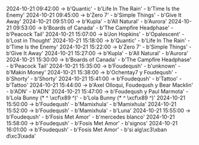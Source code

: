 2024-10-21 09:42:00 -> b'Quantic' - b'Life In The Rain' - b'Time Is the Enemy'
2024-10-21 09:45:00 -> b'Zero 7' - b'Simple Things' - b'Give It Away'
2024-10-21 09:51:00 -> b'Kupla' - b'All Natural' - b'Aurora'
2024-10-21 09:53:00 -> b'Boards of Canada' - b'The Campfire Headphase' - b'Peacock Tail'
2024-10-21 15:07:00 -> b'Jon Hopkins' - b'Opalescent' - b'Lost in Thought'
2024-10-21 15:18:00 -> b'Quantic' - b'Life In The Rain' - b'Time Is the Enemy'
2024-10-21 15:22:00 -> b'Zero 7' - b'Simple Things' - b'Give It Away'
2024-10-21 15:27:00 -> b'Kupla' - b'All Natural' - b'Aurora'
2024-10-21 15:30:00 -> b'Boards of Canada' - b'The Campfire Headphase' - b'Peacock Tail'
2024-10-21 15:35:00 -> b'Foudeqush' - b'unknown' - b'Makin Money'
2024-10-21 15:38:00 -> b'Ochentay7 y Foudeqush' - b'Shorty' - b'Shorty'
2024-10-21 15:41:00 -> b'Foudeqush' - b'Tattoo' - b'Tattoo'
2024-10-21 15:44:00 -> b'Axel Olloqui, Foudeqush y Bear Macklin' - b'ADN' - b'ADN'
2024-10-21 15:47:00 -> b'Foudeqush y Paul Marmota' - b'Lola Bunny (* ^ \xcf\x89 ^)' - b'Lola Bunny (* ^ \xcf\x89 ^)'
2024-10-21 15:50:00 -> b'Foudeqush' - b'Mamixhula' - b'Mamixhula'
2024-10-21 15:52:00 -> b'Foudeqush' - b'Mamixhula' - b'Luna'
2024-10-21 15:55:00 -> b'Foudeqush' - b'Fosis Met Amor' - b'mercedes blanco'
2024-10-21 15:58:00 -> b'Foudeqush' - b'Fosis Met Amor' - b'signos'
2024-10-21 16:01:00 -> b'Foudeqush' - b'Fosis Met Amor' - b'si alg\xc3\xban d\xc3\xada'
